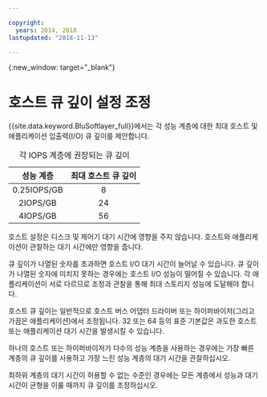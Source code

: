 ```yaml
---

copyright:
  years: 2014, 2018
lastupdated: "2018-11-13"

---
```

{:new_window: target="_blank"}

# 호스트 큐 깊이 설정 조정

{{site.data.keyword.BluSoftlayer_full}}에서는 각 성능 계층에 대한 최대 호스트 및 애플리케이션 입출력(I/O) 큐 깊이를 제안합니다.

<table align="center">
  <caption>각 IOPS 계층에 권장되는 큐 깊이</caption>
        <thead>
	    <tr>
		<th>성능 계층</th>
		<th>최대 호스트 큐 깊이</th>
	    </tr>
	</thead>
	<tbody>
   	    <tr>
		<td style="text-align: center; vertical-align: middle;">0.25IOPS/GB</td>
		<td style="text-align: center; vertical-align: middle;">8</td>
	    </tr>
	    <tr>
		<td style="text-align: center; vertical-align: middle;">2IOPS/GB</td>
		<td style="text-align: center; vertical-align: middle;">24</td>
	    </tr>
	    <tr>
		<td style="text-align: center; vertical-align: middle;">4IOPS/GB</td>
		<td style="text-align: center; vertical-align: middle;">56</td>
            </tr>
         </tbody>
</table>


호스트 설정은 디스크 및 제어기 대기 시간에 영향을 주지 않습니다. 호스트와 애플리케이션이 관찰하는 대기 시간에만 영향을 줍니다.

큐 깊이가 나열된 숫자를 초과하면 호스트 I/O 대기 시간이 늘어날 수 있습니다. 큐 깊이가 나열된 숫자에 미치지 못하는 경우에는 호스트 I/O 성능이 떨어질 수 있습니다. 각 애플리케이션이 서로 다르므로 조정과 관찰을 통해 최대 스토리지 성능에 도달해야 합니다.

호스트 큐 깊이는 일반적으로 호스트 버스 어댑터 드라이버 또는 하이퍼바이저(그리고 가끔은 애플리케이션)에서 조정됩니다. 32 또는 64 등의 표준 기본값은 과도한 호스트 또는 애플리케이션 대기 시간을 발생시킬 수 있습니다.

하나의 호스트 또는 하이퍼바이저가 다수의 성능 계층을 사용하는 경우에는 가장 빠른 계층의 큐 깊이를 사용하고 가장 느린 성능 계층의 대기 시간을 관찰하십시오.

최하위 계층의 대기 시간이 허용할 수 없는 수준인 경우에는 모든 계층에서 성능과 대기 시간이 균형을 이룰 때까지 큐 깊이를 조정하십시오.
